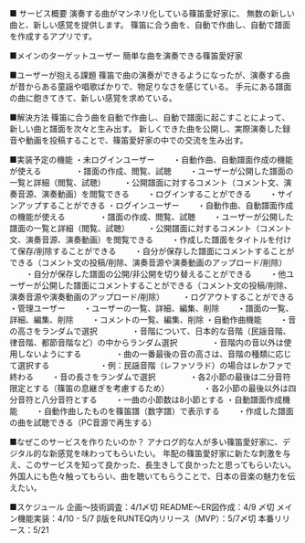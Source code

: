 ■ サービス概要
演奏する曲がマンネリ化している篠笛愛好家に、
無数の新しい曲と、新しい感覚を提供します。
篠笛に合う曲を、自動で作曲し、自動で譜面を作成するアプリです。

■メインのターゲットユーザー
簡単な曲を演奏できる篠笛愛好家

■ユーザーが抱える課題
篠笛で曲の演奏ができるようになったが、演奏する曲が昔からある童謡や唱歌ばかりで、物足りなさを感じている。
手元にある譜面の曲に飽きてきて、新しい感覚を求めている。

■解決方法
篠笛に合う曲を自動で作曲し、自動で譜面に起こすことによって、新しい曲と譜面を次々と生み出す。
新しくできた曲を公開し、実際演奏した録音や動画を投稿することで、篠笛愛好家の中での交流を生み出す。

■実装予定の機能
・未ログインユーザー
　　・自動作曲、自動譜面作成の機能が使える
　　　　・譜面の作成、閲覧、試聴
　　・ユーザーが公開した譜面の一覧と詳細（閲覧、試聴）
　　・公開譜面に対するコメント（コメント文、演奏音源、演奏動画）を閲覧できる
　　・ログインすることができる
　　・サインアップすることができる
・ログインユーザー
　　・自動作曲、自動譜面作成の機能が使える
　　　　・譜面の作成、閲覧、試聴
　　・ユーザーが公開した譜面の一覧と詳細（閲覧、試聴）
　　・公開譜面に対するコメント（コメント文、演奏音源、演奏動画）を閲覧できる
　　・作成した譜面をタイトルを付けて保存/削除することができる
　　・自分が保存した譜面にコメントすることができる（コメント文の投稿/削除、演奏音源や演奏動画のアップロード/削除）
　　・自分が保存した譜面の公開/非公開を切り替えることができる
　　・他ユーザーが公開した譜面にコメントすることができる（コメント文の投稿/削除、演奏音源や演奏動画のアップロード/削除）
　　・ログアウトすることができる
・管理ユーザー
　　・ユーザーの一覧、詳細、編集、削除
　　・譜面の一覧、詳細、編集、削除
　　・コメントの一覧、編集、削除
・自動作曲機能
　　・音の高さをランダムで選択
　　　　・音階について、日本的な音階（民謡音階、律音階、都節音階など）の中からランダム選択
　　　　・音階内の音以外は使用しないようにする
　　　　・曲の一番最後の音の高さは、音階の種類に応じて選択する
　　　　　　・例：民謡音階（レファソラド）の場合はレかファで終わる
　　・音の長さをランダムで選択
　　　　・各2小節の最後は二分音符限定とする（篠笛の息継ぎを考慮するため）
　　　　・各2小節の最後以外は四分音符と八分音符とする
　　・一曲の小節数は8小節とする
・自動譜面作成機能
　　・自動作曲したものを篠笛譜（数字譜）で表示する
　　・作成した譜面の曲を試聴できる（PC音源で再生する）

■なぜこのサービスを作りたいのか？
アナログ的な人が多い篠笛愛好家に、デジタル的な新感覚を味わってもらいたい。
年配の篠笛愛好家に新たな刺激を与え、このサービスを知って良かった、長生きして良かったと思ってもらいたい。
外国人にも色々触ってもらい、曲を聴いてもらうことで、日本の音楽の魅力を伝えたい。

■スケジュール
企画〜技術調査：4/1〆切
README〜ER図作成：4/9 〆切
メイン機能実装：4/10 - 5/7
β版をRUNTEQ内リリース（MVP）：5/7〆切
本番リリース：5/21
